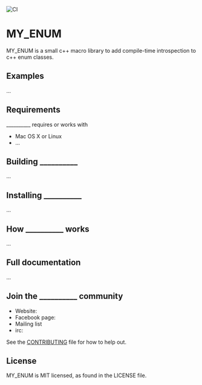 ![CI](https://github.com/facebookincubator/MY_ENUM/workflows/CI/badge.svg)

# MY_ENUM

MY_ENUM is a small c++ macro library to add compile-time introspection to c++ 
enum classes.

## Examples
...

## Requirements
__________ requires or works with
* Mac OS X or Linux
* ...

## Building __________
...

## Installing __________
...

## How __________ works
...

## Full documentation
...

## Join the __________ community
* Website:
* Facebook page:
* Mailing list
* irc:

See the [CONTRIBUTING](CONTRIBUTING.md) file for how to help out.


## License
MY_ENUM is MIT licensed, as found in the LICENSE file.
